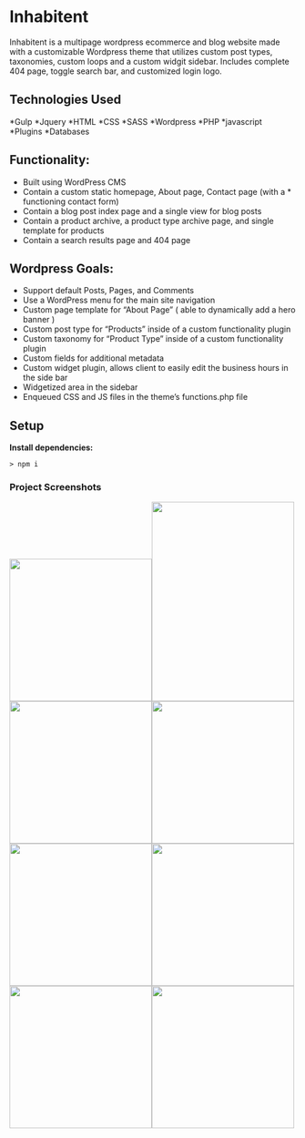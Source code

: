 # Inhabitent
Inhabitent is a multipage wordpress ecommerce and blog website made with a customizable Wordpress theme that utilizes custom post types, taxonomies, custom loops and a custom widgit sidebar. Includes complete 404 page, toggle search bar, and customized login logo.

## Technologies Used
*Gulp 
*Jquery
*HTML
*CSS
*SASS
*Wordpress
*PHP
*javascript
*Plugins
*Databases

## Functionality:
* Built using WordPress CMS
* Contain a custom static homepage, About page, Contact page (with a * functioning contact form)
* Contain a blog post index page and a single view for blog posts
* Contain a product archive, a product type archive page, and single template for products
* Contain a search results page and 404 page

## Wordpress Goals:
* Support default Posts, Pages, and Comments
* Use a WordPress menu for the main site navigation
* Custom page template for “About Page” ( able to dynamically add a hero banner )
* Custom post type for “Products” inside of a custom functionality plugin
* Custom taxonomy for “Product Type” inside of a custom functionality plugin
* Custom fields for additional metadata
* Custom widget plugin, allows client to easily edit the business hours in the side bar
* Widgetized area in the sidebar
* Enqueued CSS and JS files in the theme’s functions.php file

## Setup

**Install dependencies:**

`> npm i`


### Project Screenshots

<img src="https://i.imgur.com/lzGU653.png" width="250"><img src="https://i.imgur.com/fP94ACv.png" width="250" height="350"><img src="https://i.imgur.com/CT5hrX7.png" width="250"><img src="https://i.imgur.com/zhosXKr.png" width="250"><img src="https://i.imgur.com/6Ru2CE9.png" width="250"><img src="https://i.imgur.com/YAQMXSe.png" width="250"><img src="https://i.imgur.com/h8ngDWW.png" width="250"><img src="" width="250">
